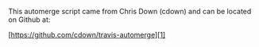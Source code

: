 This automerge script came from Chris Down (cdown) and can be located on Github at:

[https://github.com/cdown/travis-automerge][1]

[1]: https://github.com/cdown/travis-automerge

